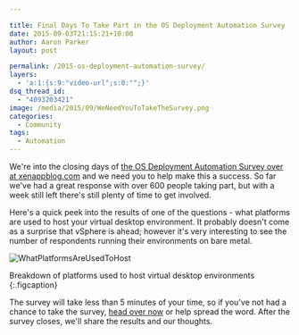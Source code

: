```yaml
---

title: Final Days To Take Part in the OS Deployment Automation Survey
date: 2015-09-03T21:15:21+10:00
author: Aaron Parker
layout: post

permalink: /2015-os-deployment-automation-survey/
layers:
  - 'a:1:{s:9:"video-url";s:0:"";}'
dsq_thread_id:
  - "4093203421"
image: /media/2015/09/WeNeedYouToTakeTheSurvey.png
categories:
  - Community
tags:
  - Automation
---
```

We're into the closing days of [the OS Deployment Automation Survey over at xenappblog.com](http://xenappblog.com/2015/take-part-in-the-os-deployment-automation-survey/) and we need you to help make this a success. So far we've had a great response with over 600 people taking part, but with a week still left there's still plenty of time to get involved.

Here's a quick peek into the results of one of the questions - what platforms are used to host your virtual desktop environment. It probably doesn't come as a surprise that vSphere is ahead; however it's very interesting to see the number of respondents running their environments on bare metal.

![WhatPlatformsAreUsedToHost]({{site.baseurl}}/media/2015/09/WhatPlatformsAreUsedToHost.png)

Breakdown of platforms used to host virtual desktop environments
{:.figcaption}

The survey will take less than 5 minutes of your time, so if you've not had a chance to take the survey, [head over now](https://www.surveymonkey.com/r/WG3CGZK) or help spread the word. After the survey closes, we'll share the results and our thoughts.
